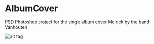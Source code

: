 # AlbumCover
PSD Photoshop project for the single album cover Merrick by the band Vanhouten

![alt tag](http://goojoob.es/VARIOS/GitHub/Merrick.gif)

